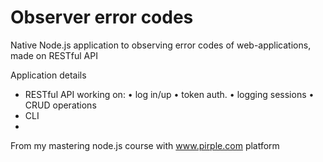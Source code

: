 # Observer error codes
Native Node.js application to observing error codes of web-applications, made on RESTful API

Application details
- RESTful API working on:
    • log in/up
    • token auth.
    • logging sessions
    • CRUD operations
- CLI
- 
From my mastering node.js course with www.pirple.com platform

